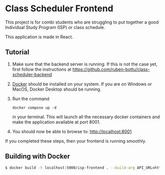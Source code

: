# Class Scheduler Frontend

This project is for combi students who are struggling to put together a good Individual Study Program (ISP) or class schedule. 

This application is made in React.

## Tutorial

1. Make sure that the backend server is running. If this is not the case yet, first follow the instructions at <https://github.com/ruben-bottu/class-scheduler-backend>

2. [Docker](https://docs.docker.com/get-docker/) should be installed on your system. If you are on Windows or MacOS, Docker Desktop should be running.

3. Run the command 
   ```
   docker compose up -d
   ``` 
   in your terminal. This will launch all the necessary docker containers and make the application available at port 8001.

4. You should now be able to browse to: <http://localhost:8001>

If you completed these steps, then your frontend is running smoothly.

## Building with Docker

```bash
$ docker build -t localhost:5000/isp-frontend . --build-arg API_URL=http://something:8000
```
